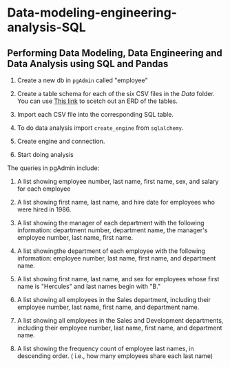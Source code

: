 # Data-modeling-engineering-analysis-SQL

## Performing Data Modeling, Data Engineering and Data Analysis using SQL and Pandas

1. Create a new db in ```pgAdmin``` called "employee"

1. Create a table schema for each of the six CSV files in the *Data* folder. You can use [This link](http://www.quickdatabasediagrams.com) to scetch out an ERD of the tables. 

1. Import each CSV file into the corresponding SQL table. 

1. To do data analysis import ```create_engine``` from ```sqlalchemy```.

1. Create engine and connection. 

1. Start doing analysis

The queries in pgAdmin include:

1. A list showing employee number, last name, first name, sex, and salary for each employee

1. A list showing first name, last name, and hire date for employees who were hired in 1986.

1. A list showing the manager of each department with the following information: department number, department name, the manager's employee number, last name, first name.

1. A list showingthe department of each employee with the following information: employee number, last name, first name, and department name.

1. A list showing first name, last name, and sex for employees whose first name is "Hercules" and last names begin with "B."

1. A list showing all employees in the Sales department, including their employee number, last name, first name, and department name.

1. A list showing all employees in the Sales and Development departments, including their employee number, last name, first name, and department name.

1. A list showing the frequency count of employee last names, in descending order. ( i.e., how many employees share each last name)
